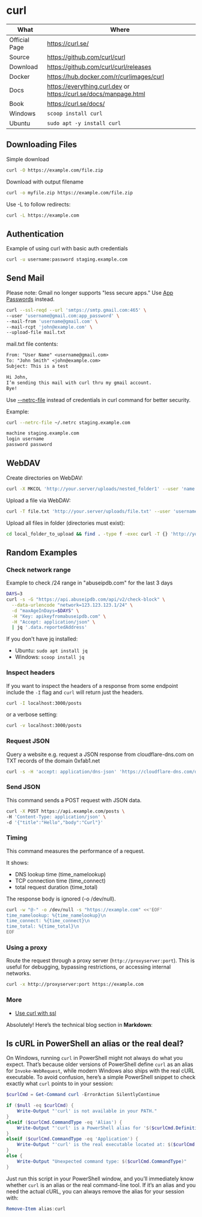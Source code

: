 # curl

| What          | Where                                                                |
|---------------|----------------------------------------------------------------------|
| Official Page | <https://curl.se/>                                                   |
| Source        | <https://github.com/curl/curl>                                       |
| Download      | <https://github.com/curl/curl/releases>                              |
| Docker        | <https://hub.docker.com/r/curlimages/curl>                           |
| Docs          | <https://everything.curl.dev> or <https://curl.se/docs/manpage.html> |
| Book          | <https://curl.se/docs/>                                              |
| Windows       | `scoop install curl`                                                 |
| Ubuntu        | `sudo apt -y install curl`                                           |

## Downloading Files

Simple download

```sh
curl -O https://example.com/file.zip
```

Download with output filename

```sh
curl -o myfile.zip https://example.com/file.zip
```

Use -L to follow redirects:

```sh
curl -L https://example.com
```

## Authentication

Example of using curl with basic auth credentials

``` sh
curl -u username:password staging.example.com
```

## Send Mail

Please note: Gmail no longer supports "less secure apps." Use [App Passwords](https://support.google.com/accounts/answer/185833) instead.

``` sh
curl --ssl-reqd --url 'smtps://smtp.gmail.com:465' \
--user 'username@gmail.com:app_password' \
--mail-from 'username@gmail.com' \
--mail-rcpt 'john@example.com' \
--upload-file mail.txt
```

mail.txt file contents:

``` txt
From: "User Name" <username@gmail.com>
To: "John Smith" <john@example.com>
Subject: This is a test

Hi John,
I’m sending this mail with curl thru my gmail account.
Bye!
```

Use [--netrc-file](https://everything.curl.dev/usingcurl/netrc) instead of credentials in curl command for better security.

Example:

``` sh
curl --netrc-file ~/.netrc staging.example.com
```

``` txt
machine staging.example.com
login username
password password
```

## WebDAV

Create directories on WebDAV:

``` sh
curl -X MKCOL 'http://your.server/uploads/nested_folder1' --user 'name:pwd'
```

Upload a file via WebDAV:

``` sh
curl -T file.txt 'http://your.server/uploads/file.txt' --user 'username:password'
```

Upload all files in folder (directories must exist):

``` sh
cd local_folder_to_upload && find . -type f -exec curl -T {} 'http://your.server/uploads/{}' --user 'username:password' \;
```

## Random Examples

### Check network range

Example to check /24 range in "abuseipdb.com" for the last 3 days

``` sh
DAYS=3
curl -s -G "https://api.abuseipdb.com/api/v2/check-block" \
  --data-urlencode "network=123.123.123.1/24" \
  -d "maxAgeInDays=$DAYS" \
  -H "Key: apikeyfromabuseipdb.com" \
  -H "Accept: application/json" \
  | jq '.data.reportedAddress'
```

If you don't have jq installed:

- Ubuntu: `sudo apt install jq`
- Windows: `scoop install jq`

### Inspect headers

If you want to inspect the headers of a response from some endpoint include the `-I` flag and `curl` will return just the headers.

``` sh
curl -I localhost:3000/posts
```

or a verbose setting:

``` sh
curl -v localhost:3000/posts
```

### Request JSON

Query a website e.g. request a JSON response from cloudflare-dns.com on TXT records of the domain 0xfab1.net

``` sh
curl -s -H 'accept: application/dns-json' 'https://cloudflare-dns.com/dns-query?name=0xfab1.net&type=TXT'
```

### Send JSON

This command sends a POST request with JSON data.

``` sh
curl -X POST https://api.example.com/posts \
-H 'Content-Type: application/json' \
-d '{"title":"Hello","body":"Curl"}'
```

### Timing

This command measures the performance of a request.

It shows:

- DNS lookup time (time_namelookup)
- TCP connection time (time_connect)
- total request duration (time_total)

The response body is ignored (-o /dev/null).

``` sh
curl -w "@-" -o /dev/null -s "https://example.com" <<'EOF'
time_namelookup: %{time_namelookup}\n
time_connect: %{time_connect}\n
time_total: %{time_total}\n
EOF
```

### Using a proxy

Route the request through a proxy server (`http://proxyserver:port`).
This is useful for debugging, bypassing restrictions, or accessing internal networks.

``` sh
curl -x http://proxyserver:port https://example.com
```

### More

- [Use curl with ssl](https://curl.se/docs/sslcerts.html)

Absolutely! Here’s the technical blog section in **Markdown**:

## Is cURL in PowerShell an alias or the real deal?

On Windows, running `curl` in PowerShell might not always do what you expect. That’s because older versions of PowerShell define `curl` as an alias for `Invoke-WebRequest`, while modern Windows also ships with the real cURL executable. To avoid confusion, here’s a simple PowerShell snippet to check exactly what `curl` points to in your session:

```ps1
$curlCmd = Get-Command curl -ErrorAction SilentlyContinue

if ($null -eq $curlCmd) {
    Write-Output "'curl' is not available in your PATH."
}
elseif ($curlCmd.CommandType -eq 'Alias') {
    Write-Output "'curl' is a PowerShell alias for '$($curlCmd.Definition)'."
}
elseif ($curlCmd.CommandType -eq 'Application') {
    Write-Output "'curl' is the real executable located at: $($curlCmd.Source)"
}
else {
    Write-Output "Unexpected command type: $($curlCmd.CommandType)"
}
```

Just run this script in your PowerShell window, and you’ll immediately know whether `curl` is an alias or the real command-line tool. If it’s an alias and you need the actual cURL, you can always remove the alias for your session with:

```ps1
Remove-Item alias:curl
```
